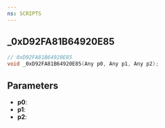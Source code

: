 ```yaml
---
ns: SCRIPTS
---
```

## _0xD92FA81B64920E85

```c
// 0xD92FA81B64920E85
void _0xD92FA81B64920E85(Any p0, Any p1, Any p2);
```

## Parameters
* **p0**:
* **p1**:
* **p2**:
